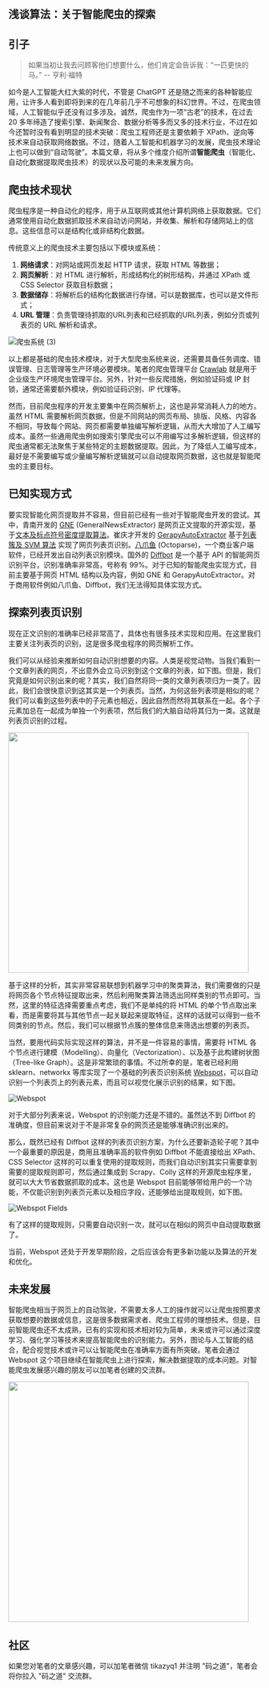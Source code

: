 ## 浅谈算法：关于智能爬虫的探索

## 引子

> 如果当初让我去问顾客他们想要什么，他们肯定会告诉我：“一匹更快的马。” -- 亨利·福特

如今是人工智能大红大紫的时代，不管是 ChatGPT 还是随之而来的各种智能应用，让许多人看到即将到来的在几年前几乎不可想象的科幻世界。不过，在爬虫领域，人工智能似乎还没有过多涉及。诚然，爬虫作为一项“古老”的技术，在过去 20 多年缔造了搜索引擎、新闻聚合、数据分析等多而又多的技术行业，不过在如今还暂时没有看到明显的技术突破：爬虫工程师还是主要依赖于 XPath、逆向等技术来自动获取网络数据。不过，随着人工智能和机器学习的发展，爬虫技术理论上也可以做到“自动驾驶”。本篇文章，将从多个维度介绍所谓**智能爬虫**（智能化、自动化数据提取爬虫技术）的现状以及可能的未来发展方向。

## 爬虫技术现状

爬虫程序是一种自动化的程序，用于从互联网或其他计算机网络上获取数据。它们通常使用自动化数据抓取技术来自动访问网站，并收集、解析和存储网站上的信息。这些信息可以是结构化或非结构化数据。

传统意义上的爬虫技术主要包括以下模块或系统：

1. **网络请求**：对网站或网页发起 HTTP 请求，获取 HTML 等数据；
2. **网页解析**：对 HTML 进行解析，形成结构化的树形结构，并通过 XPath 或 CSS Selector 获取目标数据；
3. **数据储存**：将解析后的结构化数据进行存储，可以是数据库，也可以是文件形式；
4. **URL 管理**：负责管理待抓取的URL列表和已经抓取的URL列表，例如分页或列表页的 URL 解析和请求。

![爬虫系统 (3)](https://codao.crawlab.cn/images/2023-03-25-040048.png)

以上都是基础的爬虫技术模块，对于大型爬虫系统来说，还需要具备任务调度、错误管理、日志管理等生产环境必要模块。笔者的爬虫管理平台 [Crawlab](https://www.crawlab.cn) 就是用于企业级生产环境爬虫管理平台。另外，针对一些反爬措施，例如验证码或 IP 封锁，通常还需要额外模块，例如验证码识别、IP 代理等。

然而，目前爬虫程序的开发主要集中在网页解析上，这也是非常消耗人力的地方。虽然 HTML 需要解析网页数据，但是不同网站的网页布局、排版、风格、内容各不相同，导致每个网站、网页都需要单独编写解析逻辑，从而大大增加了人工编写成本。虽然一些通用爬虫例如搜索引擎爬虫可以不用编写过多解析逻辑，但这样的爬虫通常都无法聚焦于某些特定的主题数据提取。因此，为了降低人工编写成本，最好是不需要编写或少量编写解析逻辑就可以自动提取网页数据，这也就是智能爬虫的主要目标。

## 已知实现方式

要实现智能化网页提取并不容易，但目前已经有一些对于智能爬虫开发的尝试。其中，青南开发的 [GNE](https://github.com/GeneralNewsExtractor/GeneralNewsExtractor) (GeneralNewsExtractor) 是网页正文提取的开源实现，基于[文本及标点符号密度提取算法](https://kns.cnki.net/KCMS/detail/detail.aspx?dbcode=CJFQ&dbname=CJFDLAST2019&filename=GWDZ201908029&v=MDY4MTRxVHJXTTFGckNVUkxPZmJ1Wm5GQ2poVXJyQklqclBkTEc0SDlqTXA0OUhiWVI4ZVgxTHV4WVM3RGgxVDM=)。崔庆才开发的 [GerapyAutoExtractor](https://github.com/Gerapy/GerapyAutoExtractor) 基于[列表簇及 SVM 算法](https://cuiqingcai.com/9531.html) 实现了网页列表页识别。[八爪鱼](https://www.octoparse.com/) (Octoparse)，一个商业客户端软件，已经开发出自动列表识别模块。国外的 [Diffbot](https://www.diffbot.com/) 是一个基于 API 的智能网页识别平台，识别准确率非常高，号称有 99%。对于已知的智能爬虫实现方式，目前主要基于网页 HTML 结构以及内容，例如 GNE 和 GerapyAutoExtractor。对于商用软件例如八爪鱼、Diffbot，我们无法得知具体实现方式。

## 探索列表页识别

现在正文识别的准确率已经非常高了，具体也有很多技术实现和应用。在这里我们主要关注列表页的识别，这是很多爬虫程序的网页解析工作。

我们可以从经验来推断如何自动识别想要的内容。人类是视觉动物。当我们看到一个文章列表的网页，不出意外会立马识别到这个文章的列表，如下图。但是，我们究竟是如何识别出来的呢？其实，我们自然将同一类的文章列表项归为一类了。因此，我们会很快意识到这其实是一个列表页。当然，为何这些列表项是相似的呢？我们可以看到这些列表中的子元素也相近，因此自然而然将其联系在一起。各个子元素加总在一起成为单独一个列表项，然后我们的大脑自动将其归为一类。这就是列表页识别的过程。

<img src="https://codao.crawlab.cn/images/2023-03-25-051730.png" style="width:480px">

基于这样的分析，其实非常容易联想到机器学习中的聚类算法，我们需要做的只是将网页各个节点特征提取出来，然后利用聚类算法筛选出同样类别的节点即可。当然，这里的特征选择需要重点考虑，我们不是单纯的将 HTML 的单个节点取出来看，而是需要将其与其他节点一起关联起来提取特征，这样的话就可以得到一些不同类别的节点。然后，我们可以根据节点簇的整体信息来筛选出想要的列表页。

当然，要用代码实际实现这样的算法，并不是一件容易的事情，需要将 HTML 各个节点进行建模（Modelling）、向量化（Vectorization）、以及基于此构建树状图（Tree-like Graph）。这是非常繁琐的事情。不过所幸的是，笔者已经利用 sklearn、networkx  等库实现了一个基础的列表页识别系统 [Webspot](https://github.com/crawlab-team/webspot)，可以自动识别一个列表页上的列表元素，而且可以视觉化展示识别的结果，如下图。

![Webspot](https://codao.crawlab.cn/images/2023-03-25-053954.png)

对于大部分列表来说，Webspot 的识别能力还是不错的。虽然达不到 Diffbot 的准确度，但目前来说对于不是非常复杂的网页还是能够准确识别出来的。

那么，既然已经有 Diffbot 这样的列表页识别方案，为什么还要新造轮子呢？其中一个最重要的原因是，商用且准确率高的软件例如 Diffbot 不能直接给出 XPath、CSS Selector 这样的可以重复使用的提取规则，而我们自动识别其实只需要拿到需要的提取规则即可，然后通过集成到 Scrapy、Colly 这样的开源爬虫程序里，就可以大大节省数据抓取的成本。这也是 Webspot 目前能够带给用户的一个功能，不仅能识别到列表页元素以及相应字段，还能够给出提取规则，如下图。

![Webspot Fields](https://codao.crawlab.cn/images/2023-03-25-054928.png)

有了这样的提取规则，只需要自动识别一次，就可以在相似的网页中自动提取数据了。

当前，Webspot 还处于开发早期阶段，之后应该会有更多新功能以及算法的开发和优化。

## 未来发展

智能爬虫相当于网页上的自动驾驶，不需要太多人工的操作就可以让爬虫按照要求获取想要的数据或信息，这是很多数据需求者、爬虫工程师的理想技术。但是，目前智能爬虫还不太成熟，已有的实现和技术相对较为简单，未来或许可以通过深度学习、强化学习等技术来提高智能爬虫的识别能力。另外，图论与人工智能的结合，配合视觉技术或许可以让智能爬虫在准确率方面有所突破。笔者会通过 Webspot 这个项目继续在智能爬虫上进行探索，解决数据提取的成本问题。对智能爬虫发展感兴趣的朋友可以加笔者创建的交流群。

<img src="https://codao.crawlab.cn/images/2023-03-25-060736.png" style="width:480px">

## 社区

如果您对笔者的文章感兴趣，可以加笔者微信 tikazyq1 并注明 "码之道"，笔者会将你拉入 "码之道" 交流群。
